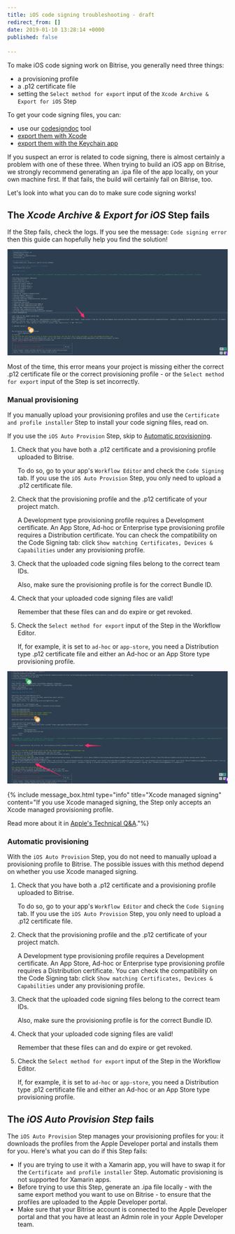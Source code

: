 ```yaml
---
title: iOS code signing troubleshooting - draft
redirect_from: []
date: 2019-01-10 13:28:14 +0000
published: false

---
```

To make iOS code signing work on Bitrise, you generally need three things:

* a provisioning profile
* a .p12 certificate file
* setting the `Select method for export` input of the `Xcode Archive & Export for iOS` Step

To get your code signing files, you can:

* use our [codesigndoc](https://github.com/bitrise-tools/codesigndoc) tool
* [export them with Xcode](https://devcenter.bitrise.io/code-signing/ios-code-signing/exporting-code-signing-files/#exporting-certificates-using-xcode)
* [export them with the Keychain app](https://devcenter.bitrise.io/code-signing/ios-code-signing/exporting-code-signing-files/#exporting-manually)

If you suspect an error is related to code signing, there is almost certainly a problem with one of these three. When trying to build an iOS app on Bitrise, we strongly recommend generating an .ipa file of the app locally, on your own machine first. If that fails, the build will certainly fail on Bitrise, too.

Let's look into what you can do to make sure code signing works!

## The _Xcode Archive & Export for iOS_ Step fails

If the Step fails, check the logs. If you see the message: `Code signing error` then this guide can hopefully help you find the solution!

![](/img/archive_fail.png)

Most of the time, this error means your project is missing either the correct .p12 certificate file or the correct provisioning profile - or the `Select method for export` input of the Step is set incorrectly.

### Manual provisioning 

If you manually upload your provisioning profiles and use the `Certificate and profile installer` Step to install your code signing files, read on. 

If you use the `iOS Auto Provision` Step, skip to [Automatic provisioning](/code-signing/ios-code-signing/ios-code-signing-troubleshooting/). 

1. Check that you have both a .p12 certificate and a provisioning profile uploaded to Bitrise.

   To do so, go to your app's `Workflow Editor` and check the `Code Signing` tab. If you use the `iOS Auto Provision` Step, you only need to upload a .p12 certificate file.
2. Check that the provisioning profile and the .p12 certificate of your project match.

   A Development type provisioning profile requires a Development certificate. An App Store, Ad-hoc or Enterprise type provisioning profile requires a Distribution certificate. You can check the compatibility on the Code Signing tab: click `Show matching Certificates, Devices & Capabilities` under any provisioning profile.
3. Check that the uploaded code signing files belong to the correct team IDs.

   Also, make sure the provisioning profile is for the correct Bundle ID.
4. Check that your uploaded code signing files are valid!

   Remember that these files can and do expire or get revoked.
5. Check the `Select method for export` input of the Step in the Workflow Editor.

   If, for example, it is set to `ad-hoc` or `app-store`, you need a Distribution type .p12 certificate file and either an Ad-hoc or an App Store type provisioning profile.

![](/img/export_fail.png)

{% include message_box.html type="info" title="Xcode managed signing" content="If you use Xcode managed signing, the Step only accepts an Xcode managed provisioning profile.

Read more about it in [Apple's Technical Q&A](https://developer.apple.com/library/archive/qa/qa1814/_index.html)."%}

### Automatic provisioning

With the `iOS Auto Provision` Step, you do not need to manually upload a provisioning profile to Bitrise. The possible issues with this method depend on whether you use Xcode managed signing. 

1. Check that you have both a .p12 certificate and a provisioning profile uploaded to Bitrise.

   To do so, go to your app's `Workflow Editor` and check the `Code Signing` tab. If you use the `iOS Auto Provision` Step, you only need to upload a .p12 certificate file.
2. Check that the provisioning profile and the .p12 certificate of your project match.

   A Development type provisioning profile requires a Development certificate. An App Store, Ad-hoc or Enterprise type provisioning profile requires a Distribution certificate. You can check the compatibility on the Code Signing tab: click `Show matching Certificates, Devices & Capabilities` under any provisioning profile.
3. Check that the uploaded code signing files belong to the correct team IDs.

   Also, make sure the provisioning profile is for the correct Bundle ID.
4. Check that your uploaded code signing files are valid!

   Remember that these files can and do expire or get revoked.
5. Check the `Select method for export` input of the Step in the Workflow Editor.

   If, for example, it is set to `ad-hoc` or `app-store`, you need a Distribution type .p12 certificate file and either an Ad-hoc or an App Store type provisioning profile.

## The _iOS Auto Provision Step_ fails

The `iOS Auto Provision` Step manages your provisioning profiles for you: it downloads the profiles from the Apple Developer portal and installs them for you. Here's what you can do if this Step fails:

* If you are trying to use it with a Xamarin app, you will have to swap it for the `Certificate and profile installer` Step. Automatic provisioning is not supported for Xamarin apps.
* Before trying to use this Step, generate an .ipa file locally - with the same export method you want to use on Bitrise - to ensure that the profiles are uploaded to the Apple Developer portal.
* Make sure that your Bitrise account is connected to the Apple Developer portal and that you have at least an Admin role in your Apple Developer team.